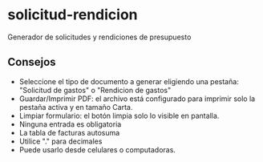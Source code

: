 # solicitud-rendicion
Generador de solicitudes y rendiciones de presupuesto 
## Consejos
- Seleccione el tipo de documento a generar eligiendo una pestaña: "Solicitud de gastos" o "Rendicion de gastos"
- Guardar/Imprimir PDF: el archivo está configurado para imprimir solo la pestaña activa y en tamaño Carta.
- Limpiar formulario: el botón limpia solo lo visible en pantalla.
- Ninguna entrada es obligatoria
- La tabla de facturas autosuma
- Utilice "." para decimales
- Puede usarlo desde celulares o computadoras.
